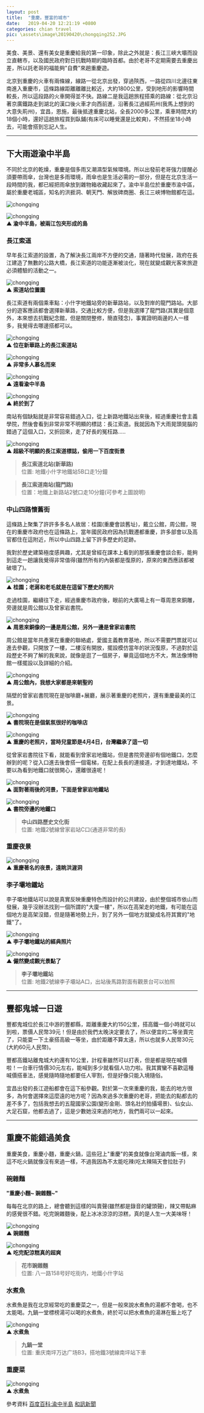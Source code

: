 ```yaml
---
layout: post
title:  "重慶。豐富的城市"
date:   2019-04-20 12:21:19 +0800
categories: chian travel
pic: \assets\image\20190420\chongqing252.JPG
---
```


美食、美景、還有美女是重慶給我的第一印象，除此之外就是：長江三峽大壩而設立直轄市，以及國民政府對日抗戰時期的臨時首都。由於老哥不定期需要去重慶出差，所以託老哥的福能夠"自費"來趟重慶遊。

<!--more-->

北京到重慶的火車有兩條線，線路一從北京出發，穿過陝西，一路從四川北邊往東南進入重慶市，這條路線距離離離比較近，大約1800公里，受到地形的影響時間較長，所以這段路的火車開得並不快。路線二是我這趟旅程搭乘的路線：從北京沿著京廣鐵路走到湖北的漢口後火車才向西前進，沿著長江過經荊州(我馬上想到的大意失荊州)，宜昌，恩施，最後抵達重慶北站，全長2000多公里，乘車時間大約18個小時，還好這趟旅程買到臥鋪(有床可以睡覺還是比較爽)，不然搭坐18小時去，可能會搭到忘記人生。

---
## 下大雨遊渝中半島
不同於北京的乾燥，重慶是個多雨又潮濕型氣候環境。所以出發前老哥強力提醒必須要帶雨傘，台灣也是多雨環境，雨傘也是生活必需的一部分，但是在北京生活一段時間的我，都已經把雨傘放到雜物箱收藏起來了。渝中半島位於重慶市渝中區，屬於重慶老城區，知名的洪捱洞、朝天門、解放碑商圈、長江三峽博物館都在這。

![chongqing](/assets/image/3E5BC8B2-0ABD-4428-87C7-AA4362746FF4.jpeg)

![chongqing](/assets/image/20190420/chongqing601.JPG)  
**▲ 渝中半島，被兩江包夾形成的島**

### 長江索道
早年長江索道的設置，為了解決長江兩岸不方便的交通，隨著時代發展，政府在長江建造了無數的公路大橋，長江索道的功能逐漸被淡化，現在就變成觀光客來旅遊必須體驗的活動之一。

![chongqing](/assets/image/20190420/chongqing602.JPG)  
**▲ 索道站位置圖**

長江索道有兩個乘車點：小什字地鐵站旁的新華路站，以及對岸的龍門路站。大部分的遊客應該都會選擇新華路，交通比較方便，但是我選擇了龍門路(其實是個意外，本來想去抗戰紀念館，但是關閉整修，簡直殘念)，事實證明兩邊的人一樣多，我覺得去哪邊搭都可以。


![chongqing](/assets/image/20190420/chongqing119.JPG)  
**▲ 位在新華路上的長江索道站**

![chongqing](/assets/image/20190420/chongqing121.JPG)  
**▲ 非常多人慕名而來**

![chongqing](/assets/image/20190420/chongqing125.JPG)  
**▲ 遠看渝中半島**

![chongqing](/assets/image/20190420/chongqing130.JPG)  
**▲ 終於到了**

南站有個缺點就是非常容易錯過入口，從上新路地鐵站出來後，經過重慶社會主義學院，然後會看到非常非常不明顯的標誌：長江索道。我就因為下大雨晃頭晃腦的錯過了這個入口，又折回來，走了好長的冤枉路.....

![chongqing](/assets/image/20190420/chongqing603.JPG)  
**▲ 超級不明顯的長江索道標誌，偷用一下百度街景**

> **長江索道北站(新華路)**  
> 位置: 地鐵小什字地鐵站5B口走1分鐘
>

> **長江索道南站(龍門路)**   
> 位置：地鐵上新路站2號口走10分鐘(可參考上圖說明)
>

### 中山四路懷舊街
這條路上聚集了許許多多名人故居：桂園(重慶會談舊址)，戴立公館，周公館，現在的重慶市政府也在這條路上，當年國民政府因為抗戰遷都重慶，許多部會以及高官都住在這附近，所以中山四路上留下許多歷史的足跡。

我對於歷史建築極度感興趣，尤其是曾經在課本上看到的那張重慶會談合影，能夠到這走一趟讓我覺得非常值得(雖然所有的內裝都是復原的，原來的東西應該都被破壞了)。

![chongqing](/assets/image/20190420/chongqing139.JPG)  
**▲ 桂園；老蔣和老毛就是在這留下歷史的照片**

走過桂園，繼續往下走，經過重慶市政府後，眼前的大廣場上有一尊周恩來銅雕，旁邊就是周公館以及曾家岩書院。

![chongqing](/assets/image/20190420/chongqing160.JPG)  
**▲ 周恩來銅像的一邊是周公館，另外一邊是曾家岩書院**

周公館是當年共產黨在重慶的聯絡處，愛國主義教育基地，所以不需要門票就可以進去參觀，只開放了一樓，二樓沒有開放，擺設模仿當年的狀況復原，不過對於這段歷史不夠了解的我來說，就像是逛了一個房子，畢竟這個地方不大，無法像博物館一樣擺設以及詳細的介紹。

![chongqing](/assets/image/20190420/chongqing144.JPG)  
**▲ 周公館內，我想大家都是來朝聖的**

隔壁的曾家岩書院現在是咖啡廳+展廳，展示著重慶的老照片，還有重慶最美的江景。

![chongqing](/assets/image/20190420/chongqing149.JPG)  
**▲ 書院現在是個氣氛很好的咖啡店**

![chongqing](/assets/image/20190420/chongqing152.JPG)  
**▲ 重慶的老照片，當時兒童節是4月4日，台灣繼承了這一切**

從曾家岩書院往下看，就能看到曾家岩地鐵站，但是書院旁邊卻有個地鐵口，怎麼辦到的呢？從入口進去後會搭一個電梯，在配上長長的連接道，才到達地鐵站，不要以為看到地鐵口就很開心，還離很遠呢！

![chongqing](/assets/image/20190420/chongqing151.JPG)  
**▲ 面對著雨後的河景，下面是曾家岩地鐵站**

![chongqing](/assets/image/20190420/chongqing161.JPG)  
**▲ 書院旁邊的地鐵口**

> **中山四路歷史文化街**  
> 位置: 地鐵2號線曾家岩站C口(通道非常的長)
>

### 重慶夜景

![chongqing](/assets/image/20190420/chongqing014.JPG)  
**▲ 重慶著名的夜景，遠眺洪漄洞**

### 李子壩地鐵站

李子壩地鐵站可以說是真實反映重慶特色而設計的公共建設，由於整個城市依山而發展，幾乎沒辦法找到一個所謂的"大廈一樓"，所以在高架走的地鐵，有可能在這個地方是高架沒錯，但是隨著地勢上升，到了另外一個地方就變成名符其實的"地鐵"了。

![chongqing](/assets/image/20190420/chongqing030.JPG)  
**▲ 李子壩地鐵站的經典照片**

![chongqing](/assets/image/20190420/chongqing028.JPG)  
**▲ 儼然變成觀光景點了**

> **李子壩地鐵站**  
> 位置: 地鐵2號線李子壩站A口，出站後馬路對面有觀景台可以拍照
>
---
## 豐都鬼城一日遊
豐都鬼城位於長江中游的豐都縣，距離重慶大約150公里，搭高鐵一個小時就可以到啦，票價人民幣39元！但是由於我們太晚決定要去了，所以便宜的二等坐賣完了，只能耍一下土豪搭高級一等坐，由於距離不算太遠，所以也就多人民幣30元(大約60元人民幣)。

豐都高鐵站離鬼城大約還有10公里，計程車雖然可以打表，但是都是現在喊價啦！一台車行情價30元左右，能喊到多少就看個人功力啦。我其實蠻不喜歡這種喊價搭車法，感覺隨時隨地都要任人宰割，但是好像只能入境隨俗。

宜昌出發的長江遊船都會在這下船參觀。對於第一次來重慶的我，能去的地方很多，為何會選擇來這麼遠的地方呢？因為來過多次重慶的老哥，把能去的點都去的差不多了，包括我想去的五龍國家公園(變形金剛、頭名壯的拍攝場景)、仙女山、大足石窟，他都去過了，這是少數她沒來過的地方，我們兩可以一起來。

---
## 重慶不能錯過美食

重慶美食，重慶小麵，重慶火鍋，這些冠上"重慶"的美食就像台灣滷肉飯一樣，來這不吃火鍋就像沒有來過一樣，不過我因為不太能吃辣(吃太辣隔天會拉肚子)

### 碗雜麵
**"重慶小麵~ 豌雜麵~"**   

每每在北京的路上，總會聽到這樣的叫賣聲(雖然都是錄音的罐頭聲)，辣又帶點麻的感覺很不錯。吃完豌雜麵後，配上冰冰涼涼的涼糕，真的是人生一大美味呀！

![chongqing](/assets/image/20190420/chongqing116.JPG)  
**▲ 豌雜麵**

![chongqing](/assets/image/20190420/chongqing117.JPG)  
**▲ 吃完配涼糕真的超爽**

>**花市豌雜麵**  
>位置: 八一路158号好吃街内，地鐵小什字站

### 水煮魚
水煮魚是我在北京經常吃的重慶菜之一，但是一般來說水煮魚的湯都不會喝，也不太能喝。九鍋一堂標榜湯可以喝的水煮魚，終於可以把水煮魚的湯淋在飯上吃了

![chongqing](/assets/image/20190420/chongqing176.JPG)  
**▲ 水煮魚**

>**九鍋一堂**   
> 位置: 重庆南坪万达广场B3，搭地鐵3號線南坪站下車
>

### 重慶菜

![chongqing](/assets/image/20190420/chongqing209.JPG)  
**▲ 水煮魚**

參考資料
[百度百科:渝中半島]("https://baike.baidu.com/item/%E6%B8%9D%E4%B8%AD%E5%8D%8A%E5%B2%9B")
[和訊新聞]("http://news.hexun.com/2007-12-01/101918529.html")

